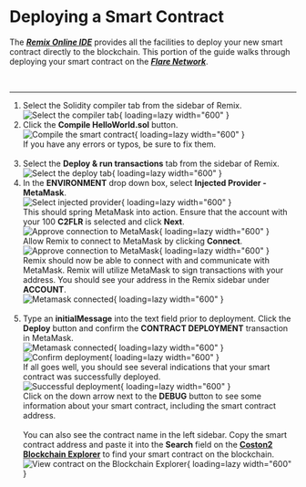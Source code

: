 # Deploying a Smart Contract

The **_[Remix Online IDE](https://remix.ethereum.org/)_** provides all the facilities to deploy your new smart contract directly to the blockchain. This portion of the guide walks through deploying your smart contract on the **_[Flare Network](https://flare.network)_**.

<br>
<hr>

1. Select the Solidity compiler tab from the sidebar of Remix.
    <br>
    ![Select the compiler tab](images/deploying_smart_contract/small/1_select_compiler.png){ loading=lazy width="600" }
2. Click the **Compile HelloWorld.sol** button.
    <br>
    ![Compile the smart contract](images/deploying_smart_contract/small/2_compile_code.png){ loading=lazy width="600" }
    <br>
    If you have any errors or typos, be sure to fix them.
   <br><br>
3. Select the **Deploy & run transactions** tab from the sidebar of Remix.
    <br>
    ![Select the deploy tab](images/deploying_smart_contract/small/3_select_deploy.png){ loading=lazy width="600" }
4. In the **ENVIRONMENT** drop down box, select **Injected Provider - MetaMask**. 
    <br>
    ![Select injected provider](images/deploying_smart_contract/small/4_select_injected_provider.png){ loading=lazy width="600" }
    <br>
    This should spring MetaMask into action. Ensure that the account with your 100 **C2FLR** is selected and click **Next**.
    <br>
    ![Approve connection to MetaMask](images/deploying_smart_contract/small/4b_select_injected_provider_metamask.png){ loading=lazy width="600" }
    <br>
    Allow Remix to connect to MetaMask by clicking **Connect**.
    <br>
    ![Approve connection to MetaMask](images/deploying_smart_contract/small/4c_connect_metamask.png){ loading=lazy width="600" }
    <br>
    Remix should now be able to connect with and communicate with MetaMask. Remix will utilize MetaMask to sign transactions with your address. You should see your address in the Remix sidebar under **ACCOUNT**.
    <br>
    ![Metamask connected](images/deploying_smart_contract/small/4d_metamask_connected.png){ loading=lazy width="600" }
    <br><br>
5. Type an **initialMessage** into the text field prior to deployment. Click the **Deploy** button and confirm the **CONTRACT DEPLOYMENT** transaction in MetaMask.
    <br>
    ![Metamask connected](images/deploying_smart_contract/small/5_deploy.png){ loading=lazy width="600" }
    <br>
    ![Confirm deployment](images/deploying_smart_contract/small/5b_confirm_deployment.png){ loading=lazy width="600" }
    <br>
    If all goes well, you should see several indications that your smart contract was successfully deployed.
    <br>
    ![Successful deployment](images/deploying_smart_contract/small/5c_contract_deployed.png){ loading=lazy width="600" }
    <br>
    Click on the down arrow next to the **DEBUG** button to see some information about your smart contract, including the smart contract address.
    <br><br>
    You can also see the contract name in the left sidebar.  Copy the smart contract address and paste it into the **Search** field on the **[Coston2 Blockchain Explorer](https://coston2-explorer.flare.network/)** to find your smart contract on the blockchain.
    <br>
    ![View contract on the Blockchain Explorer](images/deploying_smart_contract/small/5d_view_blockchain_explorer.png){ loading=lazy width="600" }
    <br>